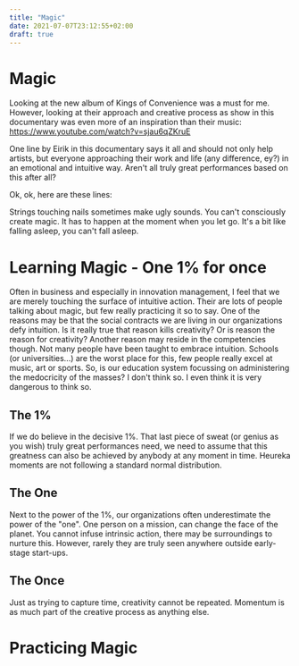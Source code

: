 ```yaml
---
title: "Magic"
date: 2021-07-07T23:12:55+02:00
draft: true
---
```


# Magic

Looking at the new album of Kings of Convenience was a must for me. However, looking at their approach and creative process as show in this documentary was even more of an inspiration than their music: https://www.youtube.com/watch?v=sjau6qZKruE

One line by Eirik in this documentary says it all and should not only help artists, but everyone approaching their work and life (any difference, ey?) in an emotional and intuitive way. Aren't all truly great performances based on this after all?

Ok, ok, here are these lines:

Strings touching nails sometimes make ugly sounds.
You can't consciously create magic.
It has to happen at the moment when you let go.
It's a bit like falling asleep, you can't fall asleep.

# Learning Magic - One 1% for once

Often in business and especially in innovation management, I feel that we are merely touching the surface of intuitive action. Their are lots of people talking about magic, but few really practicing it so to say. One of the reasons may be that the social contracts we are living in our organizations defy intuition. Is it really true that reason kills creativity? Or is reason the reason for creativity? Another reason may reside in the competencies though. Not many people have been taught to embrace intuition. Schools (or universities...) are the worst place for this, few people really excel at music, art or sports. So, is our education system focussing on administering the medocricity of the masses? I don't think so. I even think it is very dangerous to think so. 


## The 1%

If we do believe in the decisive 1%. That last piece of sweat (or genius as you wish) truly great performances need, we need to assume that this greatness can also be achieved by anybody at any moment in time. Heureka moments are not following a standard normal distribution. 

## The One

Next to the power of the 1%, our organizations often underestimate the power of the "one". One person on a mission, can change the face of the planet. You cannot infuse intrinsic action, there may be surroundings to nurture this. However, rarely they are truly seen anywhere outside early-stage start-ups. 

## The Once

Just as trying to capture time, creativity cannot be repeated. Momentum is as much part of the creative process as anything else. 

# Practicing Magic

